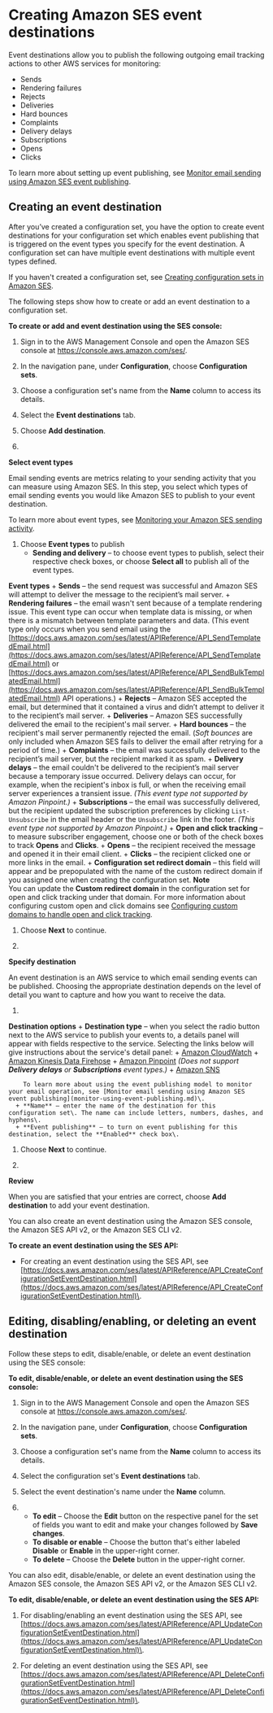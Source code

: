 # Creating Amazon SES event destinations<a name="event-destinations-manage"></a>

Event destinations allow you to publish the following outgoing email tracking actions to other AWS services for monitoring:
+ Sends
+ Rendering failures
+ Rejects
+ Deliveries
+ Hard bounces
+ Complaints
+ Delivery delays
+ Subscriptions
+ Opens
+ Clicks

To learn more about setting up event publishing, see [Monitor email sending using Amazon SES event publishing](monitor-using-event-publishing.md)\.

## Creating an event destination<a name="event-destination-add"></a>

After you’ve created a configuration set, you have the option to create event destinations for your configuration set which enables event publishing that is triggered on the event types you specify for the event destination\. A configuration set can have multiple event destinations with multiple event types defined\.

If you haven't created a configuration set, see [Creating configuration sets in Amazon SES](creating-configuration-sets.md)\.

The following steps show how to create or add an event destination to a configuration set\.

**To create or add and event destination using the SES console:**

1. Sign in to the AWS Management Console and open the Amazon SES console at [https://console\.aws\.amazon\.com/ses/](https://console.aws.amazon.com/ses/)\.

1. In the navigation pane, under **Configuration**, choose **Configuration sets**\.

1. Choose a configuration set's name from the **Name** column to access its details\.

1. Select the **Event destinations** tab\.

1. Choose **Add destination**\.

1. <a name="select-event-types-step"></a>

**Select event types**

   Email sending events are metrics relating to your sending activity that you can measure using Amazon SES\. In this step, you select which types of email sending events you would like Amazon SES to publish to your event destination\.

   To learn more about event types, see [Monitoring your Amazon SES sending activity](monitor-sending-activity.md)\.

   1. Choose **Event types** to publish
      + **Sending and delivery** – to choose event types to publish, select their respective check boxes, or choose **Select all** to publish all of the event types\.

**Event types**
        + **Sends** – the send request was successful and Amazon SES will attempt to deliver the message to the recipient’s mail server\.
        + **Rendering failures** – the email wasn't sent because of a template rendering issue\. This event type can occur when template data is missing, or when there is a mismatch between template parameters and data\. \(This event type only occurs when you send email using the [https://docs.aws.amazon.com/ses/latest/APIReference/API_SendTemplatedEmail.html](https://docs.aws.amazon.com/ses/latest/APIReference/API_SendTemplatedEmail.html) or [https://docs.aws.amazon.com/ses/latest/APIReference/API_SendBulkTemplatedEmail.html](https://docs.aws.amazon.com/ses/latest/APIReference/API_SendBulkTemplatedEmail.html) API operations\.\)
        + **Rejects** – Amazon SES accepted the email, but determined that it contained a virus and didn’t attempt to deliver it to the recipient’s mail server\.
        + **Deliveries** – Amazon SES successfully delivered the email to the recipient's mail server\.
        + **Hard bounces** – the recipient's mail server permanently rejected the email\. \(*Soft bounces* are only included when Amazon SES fails to deliver the email after retrying for a period of time\.\)
        + **Complaints** – the email was successfully delivered to the recipient’s mail server, but the recipient marked it as spam\.
        + **Delivery delays** – the email couldn't be delivered to the recipient’s mail server because a temporary issue occurred\. Delivery delays can occur, for example, when the recipient's inbox is full, or when the receiving email server experiences a transient issue\. *\(This event type not supported by Amazon Pinpoint\.\)*
        + **Subscriptions** – the email was successfully delivered, but the recipient updated the subscription preferences by clicking `List-Unsubscribe` in the email header or the `Unsubscribe` link in the footer\. *\(This event type not supported by Amazon Pinpoint\.\)*
      + **Open and click tracking** – to measure subscriber engagement, choose one or both of the check boxes to track **Opens** and **Clicks**\.
        + **Opens** – the recipient received the message and opened it in their email client\.
        + **Clicks** – the recipient clicked one or more links in the email\.
        + **Configuration set redirect domain** – this field will appear and be prepopulated with the name of the custom redirect domain if you assigned one when creating the configuration set\.
**Note**  
You can update the **Custom redirect domain** in the configuration set for open and click tracking under that domain\. For more information about configuring custom open and click domains see [Configuring custom domains to handle open and click tracking](configure-custom-open-click-domains.md)\.

   1. Choose **Next** to continue\.

1. <a name="specify-event-dest-step"></a>

**Specify destination**

   An event destination is an AWS service to which email sending events can be published\. Choosing the appropriate destination depends on the level of detail you want to capture and how you want to receive the data\.

   1. 

**Destination options**
      + **Destination type** – when you select the radio button next to the AWS service to publish your events to, a details panel will appear with fields respective to the service\. Selecting the links below will give instructions about the service's detail panel:
        + [Amazon CloudWatch](event-publishing-add-event-destination-cloudwatch.md)
        + [Amazon Kinesis Data Firehose](event-publishing-add-event-destination-firehose.md)
        + [Amazon Pinpoint](event-publishing-add-event-destination-pinpoint.md) *\(Does not support **Delivery delays** or **Subscriptions** event types\.\)*
        + [Amazon SNS](event-publishing-add-event-destination-sns.md)

        To learn more about using the event publishing model to monitor your email operation, see [Monitor email sending using Amazon SES event publishing](monitor-using-event-publishing.md)\.
      + **Name** – enter the name of the destination for this configuration set\. The name can include letters, numbers, dashes, and hyphens\.
      + **Event publishing** – to turn on event publishing for this destination, select the **Enabled** check box\.

   1. Choose **Next** to continue\.

1. 

**Review**

   When you are satisfied that your entries are correct, choose **Add destination** to add your event destination\.

You can also create an event destination using the Amazon SES console, the Amazon SES API v2, or the Amazon SES CLI v2\.

**To create an event destination using the SES API:**
+ For creating an event destination using the SES API, see [https://docs.aws.amazon.com/ses/latest/APIReference/API_CreateConfigurationSetEventDestination.html](https://docs.aws.amazon.com/ses/latest/APIReference/API_CreateConfigurationSetEventDestination.html)\.

## Editing, disabling/enabling, or deleting an event destination<a name="event-destination-edit"></a>

Follow these steps to edit, disable/enable, or delete an event destination using the SES console:

**To edit, disable/enable, or delete an event destination using the SES console:**

1. Sign in to the AWS Management Console and open the Amazon SES console at [https://console\.aws\.amazon\.com/ses/](https://console.aws.amazon.com/ses/)\.

1. In the navigation pane, under **Configuration**, choose **Configuration sets**\.

1. Choose a configuration set's name from the **Name** column to access its details\.

1. Select the configuration set's **Event destinations** tab\.

1. Select the event destination's name under the **Name** column\.

1. 
   + **To edit** – Choose the **Edit** button on the respective panel for the set of fields you want to edit and make your changes followed by **Save changes**\.
   + **To disable or enable** – Choose the button that's either labeled **Disable** or **Enable** in the upper\-right corner\.
   + **To delete** – Choose the **Delete** button in the upper\-right corner\.

You can also edit, disable/enable, or delete an event destination using the Amazon SES console, the Amazon SES API v2, or the Amazon SES CLI v2\.

**To edit, disable/enable, or delete an event destination using the SES API:**

1. For disabling/enabling an event destination using the SES API, see [https://docs.aws.amazon.com/ses/latest/APIReference/API_UpdateConfigurationSetEventDestination.html](https://docs.aws.amazon.com/ses/latest/APIReference/API_UpdateConfigurationSetEventDestination.html)\.

1. For deleting an event destination using the SES API, see [https://docs.aws.amazon.com/ses/latest/APIReference/API_DeleteConfigurationSetEventDestination.html](https://docs.aws.amazon.com/ses/latest/APIReference/API_DeleteConfigurationSetEventDestination.html)\.